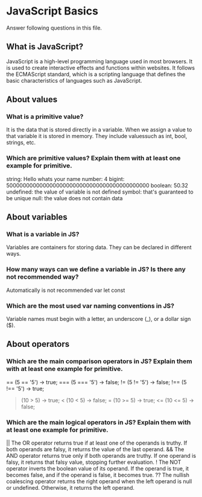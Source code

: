 # JavaScript Basics

Answer following questions in this file.

## What is JavaScript?

JavaScript is a high-level programming language used in most browsers. It is used to create interactive effects and functions within websites. It follows the ECMAScript standard, which is a scripting language that defines the basic characteristics of languages ​​such as JavaScript.

## About values

### What is a primitive value?

It is the data that is stored directly in a variable. When we assign a value to that variable it is stored in memory. They include values ​​such as int, bool, strings, etc.

### Which are primitive values? Explain them with at least one example for primitive.

string: Hello whats your name
number: 4
bigint: 5000000000000000000000000000000000000000000
boolean: 50.32
undefined: the value of variable is not defined
symbol: that's guaranteed to be unique
null: the value does not contain data

## About variables

### What is a variable in JS?

Variables are containers for storing data. They can be declared in different ways.

### How many ways can we define a variable in JS? Is there any not recommended way?

Automatically is not recommended
var
let
const

### Which are the most used var naming conventions in JS?

Variable names must begin with a letter, an underscore (_), or a dollar sign ($).

## About operators

### Which are the main comparison operators in JS? Explain them with at least one example for primitive.

== (5 == '5') -> true;
=== (5 === '5') -> false;
!= (5 != '5') -> false;
!== (5 !== '5') -> true;
> (10 > 5) -> true;
< (10 < 5) -> false;
>= (10 >= 5) -> true;
<= (10 <= 5) -> false;

### Which are the main logical operators in JS? Explain them with at least one example for primitive.

|| The OR operator returns true if at least one of the operands is truthy. If both operands are falsy, it returns the value of the last operand.
&& The AND operator returns true only if both operands are truthy. If one operand is falsy, it returns that falsy value, stopping further evaluation.
! The NOT operator inverts the boolean value of its operand. If the operand is true, it becomes false, and if the operand is false, it becomes true.
?? The nullish coalescing operator returns the right operand when the left operand is null or undefined. Otherwise, it returns the left operand.
